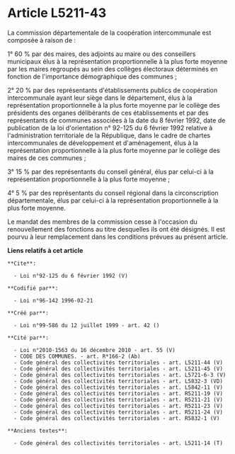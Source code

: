 # Article L5211-43

La commission départementale de la coopération intercommunale est composée à raison de : 

1° 60 % par des maires, des adjoints au maire ou des conseillers municipaux élus à la représentation proportionnelle à la
plus forte moyenne par les maires regroupés au sein des collèges électoraux déterminés en fonction de l'importance
démographique des communes ; 

2° 20 % par des représentants d'établissements publics de coopération intercommunale ayant leur siège dans le département,
élus à la représentation proportionnelle à la plus forte moyenne par le collège des présidents des organes délibérants de ces
établissements et par des représentants de communes associées à la date du 8 février 1992, date de publication de la loi
d'orientation n° 92-125 du 6 février 1992 relative à l'administration territoriale de la République, dans le cadre de chartes
intercommunales de développement et d'aménagement, élus à la représentation proportionnelle à la plus forte moyenne par le
collège des maires de ces communes ; 

3° 15 % par des représentants du conseil général, élus par celui-ci à la représentation proportionnelle à la plus forte
moyenne ; 

4° 5 % par des représentants du conseil régional dans la circonscription départementale, élus par celui-ci à la
représentation proportionnelle à la plus forte moyenne. 

Le mandat des membres de la commission cesse à l'occasion du renouvellement des fonctions au titre desquelles ils ont été
désignés. Il est pourvu à leur remplacement dans les conditions prévues au présent article.

**Liens relatifs à cet article**

	**Cite**:

	  - Loi n°92-125 du 6 février 1992 (V)

	**Codifié par**:

	  - Loi n°96-142 1996-02-21

	**Créé par**:

	  - Loi n°99-586 du 12 juillet 1999 - art. 42 ()

	**Cité par**:

	  - Loi n°2010-1563 du 16 décembre 2010 - art. 55 (V)
	  - CODE DES COMMUNES. - art. R*166-2 (Ab)
	  - Code général des collectivités territoriales - art. L5211-44 (V)
	  - Code général des collectivités territoriales - art. L5211-45 (V)
	  - Code général des collectivités territoriales - art. L5721-6-3 (V)
	  - Code général des collectivités territoriales - art. L5832-3 (VD)
	  - Code général des collectivités territoriales - art. L5842-11 (V)
	  - Code général des collectivités territoriales - art. R5211-19 (V)
	  - Code général des collectivités territoriales - art. R5211-21 (V)
	  - Code général des collectivités territoriales - art. R5211-23 (V)
	  - Code général des collectivités territoriales - art. R5211-24 (V)
	  - Code général des collectivités territoriales - art. R5832-1 (V)

	**Anciens textes**:

	  - Code général des collectivités territoriales - art. L5211-14 (T)
